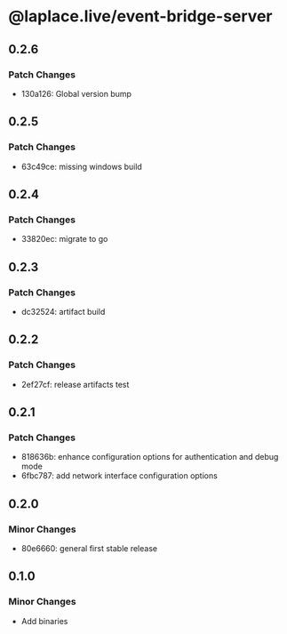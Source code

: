 # @laplace.live/event-bridge-server

## 0.2.6

### Patch Changes

- 130a126: Global version bump

## 0.2.5

### Patch Changes

- 63c49ce: missing windows build

## 0.2.4

### Patch Changes

- 33820ec: migrate to go

## 0.2.3

### Patch Changes

- dc32524: artifact build

## 0.2.2

### Patch Changes

- 2ef27cf: release artifacts test

## 0.2.1

### Patch Changes

- 818636b: enhance configuration options for authentication and debug mode
- 6fbc787: add network interface configuration options

## 0.2.0

### Minor Changes

- 80e6660: general first stable release

## 0.1.0

### Minor Changes

- Add binaries
